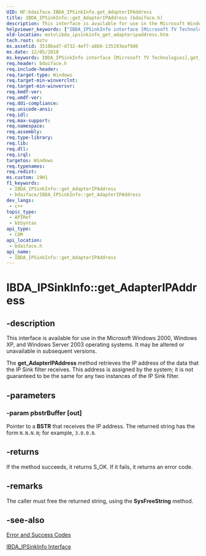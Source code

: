 ```yaml
---
UID: NF:bdaiface.IBDA_IPSinkInfo.get_AdapterIPAddress
title: IBDA_IPSinkInfo::get_AdapterIPAddress (bdaiface.h)
description: This interface is available for use in the Microsoft Windows 2000, Windows XP, and Windows Server 2003 operating systems. It may be altered or unavailable in subsequent versions.
helpviewer_keywords: ["IBDA_IPSinkInfo interface [Microsoft TV Technologies]","get_AdapterIPAddress method","IBDA_IPSinkInfo.get_AdapterIPAddress","IBDA_IPSinkInfo::get_AdapterIPAddress","IBDA_IPSinkInfoget_AdapterIPAddress","bdaiface/IBDA_IPSinkInfo::get_AdapterIPAddress","get_AdapterIPAddress","get_AdapterIPAddress method [Microsoft TV Technologies]","get_AdapterIPAddress method [Microsoft TV Technologies]","IBDA_IPSinkInfo interface","mstv.ibda_ipsinkinfo_get_adapteripaddress"]
old-location: mstv\ibda_ipsinkinfo_get_adapteripaddress.htm
tech.root: mstv
ms.assetid: 3518bad7-d732-4ef7-a8b6-135193eaf9d6
ms.date: 12/05/2018
ms.keywords: IBDA_IPSinkInfo interface [Microsoft TV Technologies],get_AdapterIPAddress method, IBDA_IPSinkInfo.get_AdapterIPAddress, IBDA_IPSinkInfo::get_AdapterIPAddress, IBDA_IPSinkInfoget_AdapterIPAddress, bdaiface/IBDA_IPSinkInfo::get_AdapterIPAddress, get_AdapterIPAddress, get_AdapterIPAddress method [Microsoft TV Technologies], get_AdapterIPAddress method [Microsoft TV Technologies],IBDA_IPSinkInfo interface, mstv.ibda_ipsinkinfo_get_adapteripaddress
req.header: bdaiface.h
req.include-header: 
req.target-type: Windows
req.target-min-winverclnt: 
req.target-min-winversvr: 
req.kmdf-ver: 
req.umdf-ver: 
req.ddi-compliance: 
req.unicode-ansi: 
req.idl: 
req.max-support: 
req.namespace: 
req.assembly: 
req.type-library: 
req.lib: 
req.dll: 
req.irql: 
targetos: Windows
req.typenames: 
req.redist: 
ms.custom: 19H1
f1_keywords:
 - IBDA_IPSinkInfo::get_AdapterIPAddress
 - bdaiface/IBDA_IPSinkInfo::get_AdapterIPAddress
dev_langs:
 - c++
topic_type:
 - APIRef
 - kbSyntax
api_type:
 - COM
api_location:
 - bdaiface.h
api_name:
 - IBDA_IPSinkInfo::get_AdapterIPAddress
---
```


# IBDA_IPSinkInfo::get_AdapterIPAddress


## -description

This interface is available for use in the Microsoft Windows 2000, Windows XP, and Windows Server 2003 operating systems. It may be altered or unavailable in subsequent versions.
        



The <b>get_AdapterIPAddress</b> method retrieves the IP address of the data that the IP Sink filter receives. This address is assigned by the system; it is not guaranteed to be the same for any two instances of the IP Sink filter.

## -parameters

### -param pbstrBuffer [out]

Pointer to a <b>BSTR</b> that receives the IP address. The returned string has the form <code>N.N.N.N</code>; for example, <code>3.0.0.0</code>.

## -returns

If the method succeeds, it returns S_OK. If it fails, it returns an error code.

## -remarks

The caller must free the returned string, using the <b>SysFreeString</b> method.

## -see-also

<a href="/windows/desktop/DirectShow/error-and-success-codes">Error and Success Codes</a>



<a href="/windows/desktop/api/bdaiface/nn-bdaiface-ibda_ipsinkinfo">IBDA_IPSinkInfo Interface</a>

